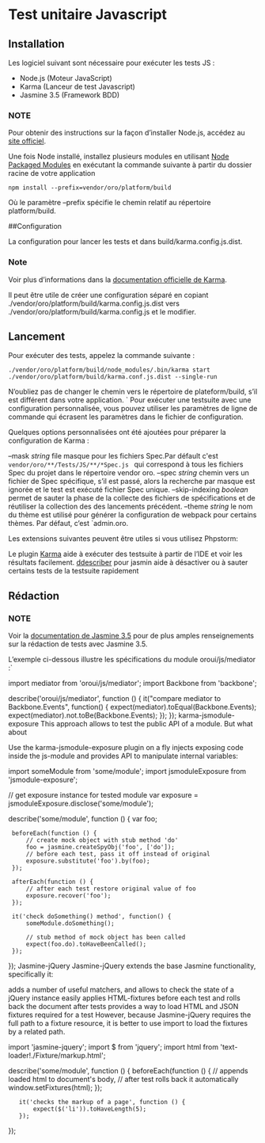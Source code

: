 # Test unitaire Javascript
## Installation
Les logiciel suivant sont nécessaire pour exécuter les tests JS :

- Node.js (Moteur JavaScript)
- Karma (Lanceur de test Javascript)
- Jasmine 3.5 (Framework BDD)

### NOTE
Pour obtenir des instructions sur la façon d’installer Node.js, accédez au [site officiel](https://nodejs.org/en/download/).

Une fois Node installé, installez plusieurs modules en utilisant [Node Packaged Modules](https://npmjs.org/) en exécutant la commande suivante à partir du dossier racine de votre application

`npm install --prefix=vendor/oro/platform/build`

Où le paramètre –prefix spécifie le chemin relatif au répertoire platform/build.

##Configuration

La configuration pour lancer les tests et dans build/karma.config.js.dist.

### Note 
Voir plus d’informations dans la [documentation officielle de Karma](http://karma-runner.github.io/4.0/config/configuration-file.html).

Il peut être utile de créer une configuration séparé en copiant ./vendor/oro/platform/build/karma.config.js.dist vers ./vendor/oro/platform/build/karma.config.js et le modifier.

## Lancement

Pour exécuter des tests, appelez la commande suivante :

`./vendor/oro/platform/build/node_modules/.bin/karma start ./vendor/oro/platform/build/karma.conf.js.dist --single-run`

N’oubliez pas de changer le chemin vers le répertoire de plateform/build, s’il est différent dans votre application.
`
Pour exécuter une testsuite avec une configuration personnalisée, vous pouvez utiliser les paramètres de ligne de commande qui écrasent les paramètres dans le fichier de configuration.

Quelques options personnalisées ont été ajoutées pour préparer la configuration de Karma :

–mask _string_ file masque pour les fichiers Spec.Par défault c'est `vendor/oro/**/Tests/JS/**/*Spec.js ` qui correspond à tous les fichiers Spec du projet dans le répertoire vendor oro.
–spec _string_ chemin vers un fichier de Spec spécifique, s’il est passé, alors la recherche par masque est ignorée et le test est exécuté fichier Spec unique.
–skip-indexing _boolean_ permet de sauter la phase de la collecte des fichiers de spécifications et de réutiliser la collection des des lancements précédent.
–theme _string_ le nom du thème est utilisé pour générer la configuration de webpack pour certains thèmes. Par défaut, c’est `admin.oro.

Les extensions suivantes peuvent être utiles si vous utilisez Phpstorm:

Le plugin [Karma](https://plugins.jetbrains.com/plugin/7287-karma) aide à exécuter des testsuite à partir de l’IDE et voir les résultats facilement.
[ddescriber](https://plugins.jetbrains.com/plugin/7233-ddescriber-for-jasmine) pour jasmin aide à désactiver ou à sauter certains tests de la testsuite rapidement

## Rédaction

### NOTE

Voir la [documentation de Jasmine 3.5](https://jasmine.github.io/api/3.5/global) pour de plus amples renseignements sur la rédaction de tests avec Jasmine 3.5.

L’exemple ci-dessous illustre les spécifications du module oroui/js/mediator :`

import mediator from 'oroui/js/mediator';
import Backbone from 'backbone';

describe('oroui/js/mediator', function () {
    it("compare mediator to Backbone.Events", function() {
        expect(mediator).toEqual(Backbone.Events);
        expect(mediator).not.toBe(Backbone.Events);
    });
});
karma-jsmodule-exposure
This approach allows to test the public API of a module. But what about

Use the karma-jsmodule-exposure plugin on a fly injects exposing code inside the js-module and provides API to manipulate internal variables:

 import someModule from 'some/module';
 import jsmoduleExposure from 'jsmodule-exposure';

 // get exposure instance for tested module
 var exposure = jsmoduleExposure.disclose('some/module');

 describe('some/module', function () {
     var foo;

     beforeEach(function () {
         // create mock object with stub method 'do'
         foo = jasmine.createSpyObj('foo', ['do']);
         // before each test, pass it off instead of original
         exposure.substitute('foo').by(foo);
     });

     afterEach(function () {
         // after each test restore original value of foo
         exposure.recover('foo');
     });

     it('check doSomething() method', function() {
         someModule.doSomething();

         // stub method of mock object has been called
         expect(foo.do).toHaveBeenCalled();
     });
 });
Jasmine-jQuery
Jasmine-jQuery extends the base Jasmine functionality, specifically it:

adds a number of useful matchers, and allows to check the state of a jQuery instance easily
applies HTML-fixtures before each test and rolls back the document after tests
provides a way to load HTML and JSON fixtures required for a test
However, because Jasmine-jQuery requires the full path to a fixture resource, it is better to use import to load the fixtures by a related path.

   import 'jasmine-jquery';
   import $ from 'jquery';
   import html from 'text-loader!./Fixture/markup.html';

   describe('some/module', function () {
       beforeEach(function () {
           // appends loaded html to document's body,
           // after test rolls back it automatically
           window.setFixtures(html);
       });

       it('checks the markup of a page', function () {
           expect($('li')).toHaveLength(5);
       });
   });